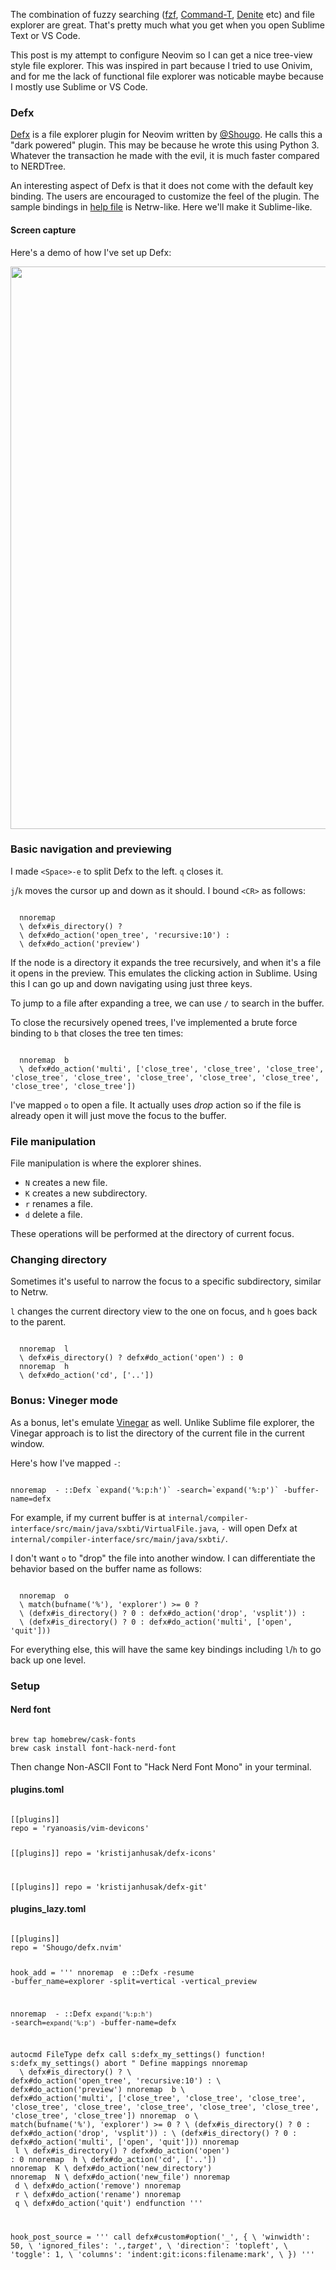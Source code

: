   [defx]: https://github.com/Shougo/defx.nvim
  [help]: https://github.com/Shougo/defx.nvim/blob/master/doc/defx.txt
  [vinegar]: https://github.com/tpope/vim-vinegar
  [@Shougo]: https://github.com/Shougo
  [command-t]: https://github.com/wincent/command-t
  [denite]: https://github.com/Shougo/denite.nvim
  [fzf]: https://github.com/junegunn/fzf

The combination of fuzzy searching ([fzf][fzf], [Command-T][command-t], [Denite][denite] etc) and file explorer are great. That's pretty much what you get when you open Sublime Text or VS Code.

This post is my attempt to configure Neovim so I can get a nice tree-view style file explorer. This was inspired in part because I tried to use Onivim, and for me the lack of functional file explorer was noticable maybe because I mostly use Sublime or VS Code.

### Defx

[Defx][defx] is a file explorer plugin for Neovim written by [@Shougo][@Shougo]. He calls this a "dark powered" plugin. This may be because he wrote this using Python 3. Whatever the transaction he made with the evil, it is much faster compared to NERDTree.

An interesting aspect of Defx is that it does not come with the default key binding. The users are encouraged to customize the feel of the plugin. The sample bindings in [help file][help] is Netrw-like. Here we'll make it Sublime-like.

#### Screen capture

Here's a demo of how I've set up Defx:

<img border="0" alt="" src="https://github.com/eed3si9n/eed3si9n.com/raw/master/resources/defx.gif" width="900" />

### Basic navigation and previewing

I made `<Space>-e` to split Defx to the left. `q` closes it.

`j`/`k` moves the cursor up and down as it should. I bound `<CR>` as follows:

<code>
  nnoremap <silent><buffer><expr> <CR>
  \ defx#is_directory() ?
  \ defx#do_action('open_tree', 'recursive:10') :
  \ defx#do_action('preview')
</code>

If the node is a directory it expands the tree recursively, and when it's a file it opens in the preview. This emulates the clicking action in Sublime. Using this I can go up and down navigating using just three keys.

To jump to a file after expanding a tree, we can use `/` to search in the buffer.

To close the recursively opened trees, I've implemented a brute force binding to `b` that closes the tree ten times:

<code>
  nnoremap <silent><buffer><expr> b
  \ defx#do_action('multi', ['close_tree', 'close_tree', 'close_tree', 'close_tree', 'close_tree', 'close_tree', 'close_tree', 'close_tree', 'close_tree', 'close_tree'])
</code>

I've mapped `o` to open a file. It actually uses _drop_ action so if the file is already open it will just move the focus to the buffer.

### File manipulation

File manipulation is where the explorer shines.

- `N` creates a new file.
- `K` creates a new subdirectory.
- `r` renames a file.
- `d` delete a file.

These operations will be performed at the directory of current focus.

### Changing directory

Sometimes it's useful to narrow the focus to a specific subdirectory, similar to Netrw.

`l` changes the current directory view to the one on focus, and `h` goes back to the parent.

<code>
  nnoremap <silent><buffer><expr> l
  \ defx#is_directory() ? defx#do_action('open') : 0
  nnoremap <silent><buffer><expr> h
  \ defx#do_action('cd', ['..'])
</code>

### Bonus: Vineger mode

As a bonus, let's emulate [Vinegar](https://github.com/tpope/vim-vinegar) as well. Unlike Sublime file explorer, the Vinegar approach is to list the directory of the current file in the current window.

Here's how I've mapped `-`:

<code>
nnoremap <silent> - :<C-U>:Defx `expand('%:p:h')` -search=`expand('%:p')` -buffer-name=defx<CR>
</code>

For example, if my current buffer is at `internal/compiler-interface/src/main/java/sxbti/VirtualFile.java`, `-` will open Defx at `internal/compiler-interface/src/main/java/sxbti/`.

I don't want `o` to "drop" the file into another window. I can differentiate the behavior based on the buffer name as follows:

<code>
  nnoremap <silent><buffer><expr> o
  \ match(bufname('%'), 'explorer') >= 0 ?
  \ (defx#is_directory() ? 0 : defx#do_action('drop', 'vsplit')) :
  \ (defx#is_directory() ? 0 : defx#do_action('multi', ['open', 'quit']))
</code>

For everything else, this will have the same key bindings including `l`/`h` to go back up one level.

### Setup

#### Nerd font

<code>
brew tap homebrew/cask-fonts
brew cask install font-hack-nerd-font
</code>

Then change Non-ASCII Font to "Hack Nerd Font Mono" in your terminal.

#### plugins.toml

<code>
[[plugins]]
repo = 'ryanoasis/vim-devicons'

[[plugins]]
repo = 'kristijanhusak/defx-icons'

[[plugins]]
repo = 'kristijanhusak/defx-git'
</code>

#### plugins_lazy.toml

<code>
[[plugins]]
repo = 'Shougo/defx.nvim'

hook_add = '''
nnoremap <silent> <Leader>e :<C-U>:Defx -resume -buffer_name=explorer -split=vertical -vertical_preview<CR>

nnoremap <silent> - :<C-U>:Defx `expand('%:p:h')` -search=`expand('%:p')` -buffer-name=defx<CR>

autocmd FileType defx call s:defx_my_settings()
function! s:defx_my_settings() abort
  " Define mappings
  nnoremap <silent><buffer><expr> <CR>
  \ defx#is_directory() ?
  \ defx#do_action('open_tree', 'recursive:10') :
  \ defx#do_action('preview')
  nnoremap <silent><buffer><expr> b
  \ defx#do_action('multi', ['close_tree', 'close_tree', 'close_tree', 'close_tree', 'close_tree', 'close_tree', 'close_tree', 'close_tree', 'close_tree', 'close_tree'])
  nnoremap <silent><buffer><expr> o
  \ match(bufname('%'), 'explorer') >= 0 ?
  \ (defx#is_directory() ? 0 : defx#do_action('drop', 'vsplit')) :
  \ (defx#is_directory() ? 0 : defx#do_action('multi', ['open', 'quit']))
  nnoremap <silent><buffer><expr> l
  \ defx#is_directory() ? defx#do_action('open') : 0
  nnoremap <silent><buffer><expr> h
  \ defx#do_action('cd', ['..'])
  nnoremap <silent><buffer><expr> K
  \ defx#do_action('new_directory')
  nnoremap <silent><buffer><expr> N
  \ defx#do_action('new_file')
  nnoremap <silent><buffer><expr> d
  \ defx#do_action('remove')
  nnoremap <silent><buffer><expr> r
  \ defx#do_action('rename')
  nnoremap <silent><buffer><expr> q
  \ defx#do_action('quit')
endfunction
'''

hook_post_source = '''
call defx#custom#option('_', {
\ 'winwidth': 50,
\ 'ignored_files': '.*,target*',
\ 'direction': 'topleft',
\ 'toggle': 1,
\ 'columns': 'indent:git:icons:filename:mark',
\ })
'''
</code>

